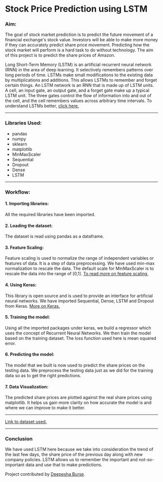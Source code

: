 # Stock Price Prediction using LSTM

### Aim:

The goal of stock market prediction is to predict the future movement of a financial exchange's stock value. Investors will be able to make more money if they can accurately predict share price movement. Predicting how the stock market will perform is a hard task to do without technology. The aim of this project is to predict the share prices of Amazon. 

Long Short-Term Memory (LSTM) is an artificial recurrent neural network (RNN) in the area of deep learning. It selectively remembers patterns over long periods of time. LSTMs make small modifications to the existing data by multiplications and additions. This allows LSTMs to remember and forget certain things. An LSTM network is an RNN that is made up of LSTM units. A cell, an input gate, an output gate, and a forget gate make up a typical LSTM unit. The three gates control the flow of information into and out of the cell, and the cell remembers values across arbitrary time intervals. To understand LSTMs better, [click here.](https://www.analyticsvidhya.com/blog/2017/12/fundamentals-of-deep-learning-introduction-to-lstm/)

---

### Libraries Used:
- pandas
- numpy
- sklearn
- matplotlib
- MinMaxScaler
- Sequential
- Dropout
- Dense
- LSTM

---

### Workflow:
#### 1. Importing libraries:
All the required libraries have been imported.
#### 2. Loading the dataset: 
The dataset is read using pandas as a dataframe.
#### 3. Feature Scaling:
Feature scaling is used to normalize the range of independent variables or features of data. It is a step of data preprocessing. We have used min-max normalization to rescale the data. The default scale for MinMaxScaler is to rescale the data into the range of [0,1]. [To read more on feature scaling.](https://www.atoti.io/when-to-perform-a-feature-scaling/)
#### 4. Using Keras:
This library is open source and is used to provide an interface for artificial neural networks. We have imported Sequential, Dense, LSTM and Dropout from Keras.
[More on Keras.](https://www.tutorialspoint.com/keras/keras_introduction.htm)
#### 5. Training the model:
Using all the imported packages under keras, we build a regressor which uses the concept of Recurrent Neural Networks. We then train the model based on the training dataset. The loss function used here is mean squared error. 
#### 6. Predicting the model:
The model that we built is now used to predict the share prices on the testing data. We preprocess the testing data just as we did for the training data so as to get the right predictions. 
#### 7. Data Visualization:
The predicted share prices are plotted against the real share prices using matplotlib. It helps us gain more clarity on how accurate the model is and where we can improve to make it better. 

---

[Link to dataset used.](https://github.com/Ayush7614/Soomvaar/tree/main/Amazon_Stock_Market_Prediction_using_lstm-main/Datasets)

---

### Conclusion
We have used LSTM here because we take into consideration the trend of the last few days, the share price of the previous day along with new company policies. LSTM allows us to remember the important and not-so-important data and use that to make predictions. 

Project contributed by [Deepesha Burse](https://github.com/deepeshaburse).
